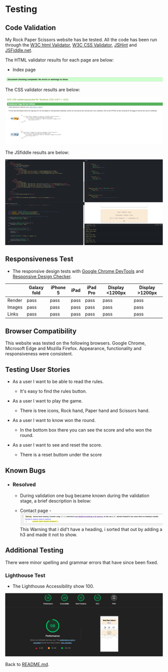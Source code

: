 # Testing

## Code Validation

My Rock Paper Scissors website has be tested. All the code has been run through the [W3C html Validator](https://validator.w3.org/), [W3C CSS Validator](https://jigsaw.w3.org/css-validator/), [JSHint](https://jshint.com) and [JSFiddle.net](https://jsfiddle.net).

The HTML validator results for each page are below:

* Index page

![W3C Validator test result](assets/testing-image/headinok.png)

The CSS validator results are below:

![CSS Validator test result](assets/testing-image/cssok.png)

The JSfiddle results are below:

![JSfiddle test result](assets/testing-image/JSfidleok.png)

## Responsiveness Test

* The responsive design tests with [Google Chrome DevTools](https://developer.chrome.com/docs/devtools/) and [Responsive Design Checker](https://www.responsivedesignchecker.com/).

|        | Galaxy fold | iPhone 5 | iPad | iPad Pro | Display <1200px | Display >1200px |
|--------|-------------|----------|------|----------|-----------------|-----------------|
| Render | pass        | pass     | pass | pass     | pass            | pass            |
| Images | pass        | pass     | pass | pass     | pass            | pass            |
| Links  | pass        | pass     | pass | pass     | pass            | pass            |

## Browser Compatibility

This website was tested on the following browsers.
Google Chrome, Microsoft Edge and Mozilla Firefox. Appearance, functionality and responsiveness were consistent.

## Testing User Stories

* As a user I want to be able to read the rules.
  * It's easy to find the rules button.
    <br>
* As a user I want to play the game.
  * There is tree icons, Rock hand, Paper hand and Scissors hand.
    <br>
* As a user I want to know won the round.
  * In the bottom box there you can see the score and who won the round.
    <br>
    
* As a user I want to see and reset the score.
  * There is a reset buttom under the score

## Known Bugs

* ### Resolved

  * During validation one bug became known during the validation stage, a brief description is below:

  * Contact page -
    ![W3C Validator test result](assets/testing-image/missingheading.png)
This Warning that i did't have a heading, i sorted that out by adding a h3 and made it not to show.


## Additional Testing

There were minor spelling and grammar errors that have since been fixed.

### Lighthouse Test

* The Lighthouse Accessibility show 100.

![Lighthouse test result](assets/testing-image/lighthousegreen.png)

Back to [README.md](./README.md#testing).

